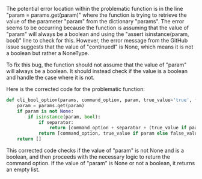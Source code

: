 The potential error location within the problematic function is in the line "param = params.get(param)" where the function is trying to retrieve the value of the parameter "param" from the dictionary "params". The error seems to be occurring because the function is assuming that the value of "param" will always be a boolean and using the "assert isinstance(param, bool)" line to check for this. However, the error message from the GitHub issue suggests that the value of "continuedl" is None, which means it is not a boolean but rather a NoneType.

To fix this bug, the function should not assume that the value of "param" will always be a boolean. It should instead check if the value is a boolean and handle the case where it is not.

Here is the corrected code for the problematic function:
```python
def cli_bool_option(params, command_option, param, true_value='true', false_value='false', separator=None):
    param = params.get(param)
    if param is not None:
        if isinstance(param, bool):
            if separator:
                return [command_option + separator + (true_value if param else false_value)]
            return [command_option, true_value if param else false_value]
    return []
```
This corrected code checks if the value of "param" is not None and is a boolean, and then proceeds with the necessary logic to return the command option. If the value of "param" is None or not a boolean, it returns an empty list.